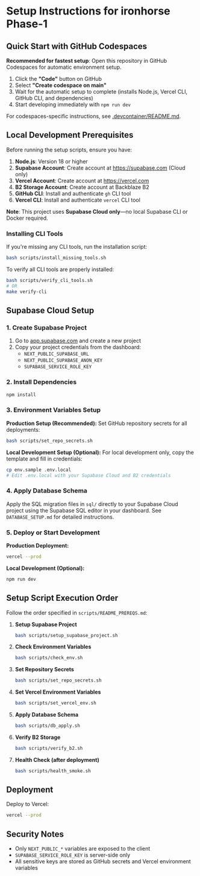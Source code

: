 # Setup Instructions for ironhorse Phase-1

## Quick Start with GitHub Codespaces

**Recommended for fastest setup**: Open this repository in GitHub Codespaces for automatic environment setup.

1. Click the **"Code"** button on GitHub
2. Select **"Create codespace on main"**
3. Wait for the automatic setup to complete (installs Node.js, Vercel CLI, GitHub CLI, and dependencies)
4. Start developing immediately with `npm run dev`

For codespaces-specific instructions, see [.devcontainer/README.md](.devcontainer/README.md).

## Local Development Prerequisites

Before running the setup scripts, ensure you have:

1. **Node.js**: Version 18 or higher
2. **Supabase Account**: Create account at https://supabase.com (Cloud only)
3. **Vercel Account**: Create account at https://vercel.com
4. **B2 Storage Account**: Create account at Backblaze B2
5. **GitHub CLI**: Install and authenticate `gh` CLI tool
6. **Vercel CLI**: Install and authenticate `vercel` CLI tool

**Note**: This project uses **Supabase Cloud only**—no local Supabase CLI or Docker required.

### Installing CLI Tools

If you're missing any CLI tools, run the installation script:

```bash
bash scripts/install_missing_tools.sh
```

To verify all CLI tools are properly installed:

```bash
bash scripts/verify_cli_tools.sh
# OR
make verify-cli
```

## Supabase Cloud Setup

### 1. Create Supabase Project

1. Go to [app.supabase.com](https://app.supabase.com) and create a new project
2. Copy your project credentials from the dashboard:
   - `NEXT_PUBLIC_SUPABASE_URL`
   - `NEXT_PUBLIC_SUPABASE_ANON_KEY` 
   - `SUPABASE_SERVICE_ROLE_KEY`

### 2. Install Dependencies

```bash
npm install
```

### 3. Environment Variables Setup

**Production Setup (Recommended):**
Set GitHub repository secrets for all deployments:

```bash
bash scripts/set_repo_secrets.sh
```

**Local Development Setup (Optional):**
For local development only, copy the template and fill in credentials:

```bash
cp env.sample .env.local
# Edit .env.local with your Supabase Cloud and B2 credentials
```

### 4. Apply Database Schema

Apply the SQL migration files in `sql/` directly to your Supabase Cloud project using the Supabase SQL editor in your dashboard. See `DATABASE_SETUP.md` for detailed instructions.

### 5. Deploy or Start Development

**Production Deployment:**
```bash
vercel --prod
```

**Local Development (Optional):**
```bash
npm run dev
```

## Setup Script Execution Order

Follow the order specified in `scripts/README_PREREQS.md`:

1. **Setup Supabase Project**
   ```bash
   bash scripts/setup_supabase_project.sh
   ```

2. **Check Environment Variables**
   ```bash
   bash scripts/check_env.sh
   ```

3. **Set Repository Secrets** 
   ```bash
   bash scripts/set_repo_secrets.sh
   ```

4. **Set Vercel Environment Variables**
   ```bash
   bash scripts/set_vercel_env.sh
   ```

5. **Apply Database Schema**
   ```bash
   bash scripts/db_apply.sh
   ```

6. **Verify B2 Storage**
   ```bash
   bash scripts/verify_b2.sh
   ```

7. **Health Check (after deployment)**
   ```bash
   bash scripts/health_smoke.sh
   ```

## Deployment

Deploy to Vercel:
```bash
vercel --prod
```

## Security Notes

- Only `NEXT_PUBLIC_*` variables are exposed to the client
- `SUPABASE_SERVICE_ROLE_KEY` is server-side only
- All sensitive keys are stored as GitHub secrets and Vercel environment variables